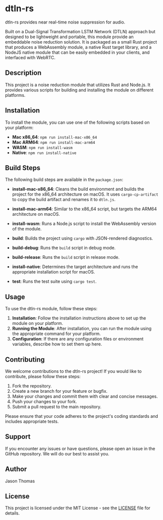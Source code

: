 # dtln-rs

dtln-rs provides near real-time noise suppression for audio.

Built on a Dual-Signal Transformation LSTM Network (DTLN) approach but designed to be lightweight and portable, this module provide an embeddable noise reduction solution. It is packaged as a small Rust project that produces a WebAssembly module, a native Rust target library, and a NodeJS native module that can be easily embedded in your clients, and interfaced with WebRTC.

## Description

This project is a noise reduction module that utilizes Rust and Node.js. It provides various scripts for building and installing the module on different platforms.

## Installation

To install the module, you can use one of the following scripts based on your platform:

- **Mac x86_64**: `npm run install-mac-x86_64`
- **Mac ARM64**: `npm run install-mac-arm64`
- **WASM**: `npm run install-wasm`
- **Native**: `npm run install-native`

## Build Steps

The following build steps are available in the `package.json`:

- **install-mac-x86_64**: Cleans the build environment and builds the project for the x86_64 architecture on macOS. It uses `cargo-cp-artifact` to copy the build artifact and renames it to `dtln.js`.

- **install-mac-arm64**: Similar to the x86_64 script, but targets the ARM64 architecture on macOS.

- **install-wasm**: Runs a Node.js script to install the WebAssembly version of the module.

- **build**: Builds the project using `cargo` with JSON-rendered diagnostics.

- **build-debug**: Runs the `build` script in debug mode.

- **build-release**: Runs the `build` script in release mode.

- **install-native**: Determines the target architecture and runs the appropriate installation script for macOS.

- **test**: Runs the test suite using `cargo test`.

## Usage

To use the dtln-rs module, follow these steps:

1. **Installation**: Follow the installation instructions above to set up the module on your platform.
2. **Running the Module**: After installation, you can run the module using the appropriate command for your platform.
3. **Configuration**: If there are any configuration files or environment variables, describe how to set them up here.

## Contributing

We welcome contributions to the dtln-rs project! If you would like to contribute, please follow these steps:

1. Fork the repository.
2. Create a new branch for your feature or bugfix.
3. Make your changes and commit them with clear and concise messages.
4. Push your changes to your fork.
5. Submit a pull request to the main repository.

Please ensure that your code adheres to the project's coding standards and includes appropriate tests.

## Support

If you encounter any issues or have questions, please open an issue in the GitHub repository. We will do our best to assist you.

## Author

Jason Thomas

## License

This project is licensed under the MIT License - see the [LICENSE](LICENSE) file for details.
